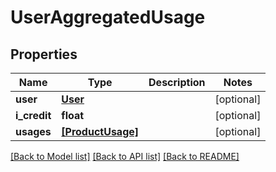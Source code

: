 # UserAggregatedUsage


## Properties
Name | Type | Description | Notes
------------ | ------------- | ------------- | -------------
**user** | [**User**](User.md) |  | [optional] 
**i_credit** | **float** |  | [optional] 
**usages** | [**[ProductUsage]**](ProductUsage.md) |  | [optional] 

[[Back to Model list]](../README.md#documentation-for-models) [[Back to API list]](../README.md#documentation-for-api-endpoints) [[Back to README]](../README.md)



